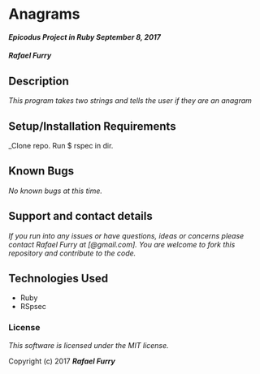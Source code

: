 # Anagrams

#### _Epicodus Project in Ruby September 8, 2017_

#### _**Rafael Furry**_

## Description

_This program takes two strings and tells the user if they are an anagram_

## Setup/Installation Requirements

_Clone repo. Run $ rspec in dir.

## Known Bugs

_No known bugs at this time._

## Support and contact details

_If you run into any issues or have questions, ideas or concerns please contact Rafael Furry at [@gmail.com]. You are welcome to fork this repository and contribute to the code._

## Technologies Used

* Ruby
* RSpsec

### License

*This software is licensed under the MIT license.*

Copyright (c) 2017 **_Rafael Furry_**
